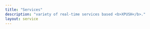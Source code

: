 ```yaml
---
title: "Services"
description: "variety of real-time services based <b>XPUSH</b>."
layout: service
---
```

